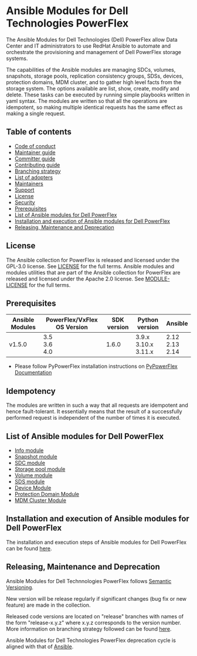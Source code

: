 # Ansible Modules for Dell Technologies PowerFlex

The Ansible Modules for Dell Technologies (Dell) PowerFlex allow Data Center and IT administrators to use RedHat Ansible to automate and orchestrate the provisioning and management of Dell PowerFlex storage systems.

The capabilities of the Ansible modules are managing SDCs, volumes, snapshots, storage pools, replication consistency groups, SDSs, devices, protection domains, MDM cluster, and to gather high level facts from the storage system. The options available are list, show, create, modify and delete. These tasks can be executed by running simple playbooks written in yaml syntax. The modules are written so that all the operations are idempotent, so making multiple identical requests has the same effect as making a single request.

## Table of contents

* [Code of conduct](https://github.com/dell/ansible-powerflex/blob/1.5.0/docs/CODE_OF_CONDUCT.md)
* [Maintainer guide](https://github.com/dell/ansible-powerflex/blob/1.5.0/docs/MAINTAINER_GUIDE.md)
* [Committer guide](https://github.com/dell/ansible-powerflex/blob/1.5.0/docs/COMMITTER_GUIDE.md)
* [Contributing guide](https://github.com/dell/ansible-powerflex/blob/1.5.0/docs/CONTRIBUTING.md)
* [Branching strategy](https://github.com/dell/ansible-powerflex/blob/1.5.0/docs/BRANCHING.md)
* [List of adopters](https://github.com/dell/ansible-powerflex/blob/1.5.0/docs/ADOPTERS.md)
* [Maintainers](https://github.com/dell/ansible-powerflex/blob/1.5.0/docs/MAINTAINERS.md)
* [Support](https://github.com/dell/ansible-powerflex/blob/1.5.0/docs/SUPPORT.md)
* [License](#license)
* [Security](https://github.com/dell/ansible-powerflex/blob/1.5.0/docs/SECURITY.md)
* [Prerequisites](#prerequisites)
* [List of Ansible modules for Dell PowerFlex](#list-of-ansible-modules-for-dell-powerflex)
* [Installation and execution of Ansible modules for Dell PowerFlex](#installation-and-execution-of-ansible-modules-for-dell-powerflex)
* [Releasing, Maintenance and Deprecation](#releasing-maintenance-and-deprecation)

## License
The Ansible collection for PowerFlex is released and licensed under the GPL-3.0 license. See [LICENSE](https://github.com/dell/ansible-powerflex/blob/1.5.0/LICENSE) for the full terms. Ansible modules and modules utilities that are part of the Ansible collection for PowerFlex are released and licensed under the Apache 2.0 license. See [MODULE-LICENSE](https://github.com/dell/ansible-powerflex/blob/1.5.0/MODULE-LICENSE) for the full terms.

## Prerequisites

| **Ansible Modules** | **PowerFlex/VxFlex OS Version** | **SDK version** | **Python version** | **Ansible**              |
|---------------------|-----------------------|-------|--------------------|--------------------------|
| v1.5.0 |3.5 <br> 3.6 <br> 4.0 | 1.6.0 | 3.9.x <br> 3.10.x <br> 3.11.x | 2.12 <br> 2.13 <br> 2.14 |

  * Please follow PyPowerFlex installation instructions on [PyPowerFlex Documentation](https://github.com/dell/python-powerflex)
  
## Idempotency
The modules are written in such a way that all requests are idempotent and hence fault-tolerant. It essentially means that the result of a successfully performed request is independent of the number of times it is executed.

## List of Ansible modules for Dell PowerFlex
  * [Info module](https://github.com/dell/ansible-powerflex/blob/1.5.0/docs/Product%20Guide.md#info-module)
  * [Snapshot module](https://github.com/dell/ansible-powerflex/blob/1.5.0/docs/Product%20Guide.md#snapshot-module)
  * [SDC module](https://github.com/dell/ansible-powerflex/blob/1.5.0/docs/Product%20Guide.md#sdc-module)
  * [Storage pool module](https://github.com/dell/ansible-powerflex/blob/1.5.0/docs/Product%20Guide.md#storage-pool-module)
  * [Volume module](https://github.com/dell/ansible-powerflex/blob/1.5.0/docs/Product%20Guide.md#volume-module)
  * [SDS module](https://github.com/dell/ansible-powerflex/blob/1.5.0/docs/Product%20Guide.md#sds-module)
  * [Device Module](https://github.com/dell/ansible-powerflex/blob/1.5.0/docs/Product%20Guide.md#device-module)
  * [Protection Domain Module](https://github.com/dell/ansible-powerflex/blob/1.5.0/docs/Product%20Guide.md#protection-domain-module)
  * [MDM Cluster Module](https://github.com/dell/ansible-powerflex/blob/1.5.0/docs/Product%20Guide.md#mdm-cluster-module)

## Installation and execution of Ansible modules for Dell PowerFlex
The installation and execution steps of Ansible modules for Dell PowerFlex can be found [here](https://github.com/dell/ansible-powerflex/blob/1.5.0/docs/INSTALLATION.md).

## Releasing, Maintenance and Deprecation

Ansible Modules for Dell Technnologies PowerFlex follows [Semantic Versioning](https://semver.org/).

New version will be release regularly if significant changes (bug fix or new feature) are made in the collection.

Released code versions are located on "release" branches with names of the form "release-x.y.z" where x.y.z corresponds to the version number. More information on branching strategy followed can be found [here](https://github.com/dell/ansible-powerflex/blob/1.5.0/docs/BRANCHING.md).

Ansible Modules for Dell Technologies PowerFlex deprecation cycle is aligned with that of [Ansible](https://docs.ansible.com/ansible/latest/dev_guide/module_lifecycle.html).
